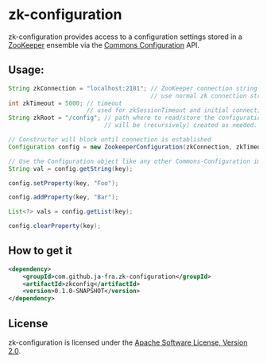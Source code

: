 # zk-configuration

zk-configuration provides access to a configuration settings stored in a [ZooKeeper][1] ensemble via the [Commons Configuration][2] API.

## Usage:

```java
String zkConnection = "localhost:2181"; // ZooKeeper connection string
                                        // use normal zk connection string here
int zkTimeout = 5000; // timeout
                      // used for zkSessionTimeout and initial connectionTimeout
String zkRoot = "/config"; // path where to read/store the configuration
                           // will be (recursively) created as needed.

// Constructor will block until connection is established
Configuration config = new ZookeeperConfiguration(zkConnection, zkTimeout, zkRoot);

// Use the Configuration object like any other Commons-Configuration implementation.
String val = config.getString(key);

config.setProperty(key, "Foo");

config.addProperty(key, "Bar");

List<?> vals = config.getList(key);

config.clearProperty(key);

```

## How to get it
```xml
<dependency>
    <groupId>com.github.ja-fra.zk-configuration</groupId>
    <artifactId>zkconfig</artifactId>
    <version>0.1.0-SNAPSHOT</version>
</dependency>
```

## License

zk-configuration is licensed under the [Apache Software License, Version 2.0][AL2].

[1]: http://zookeeper.apache.org/
[2]: http://commons.apache.org/proper/commons-configuration/
[AL2]: http://www.apache.org/licenses/LICENSE-2.0.txt

